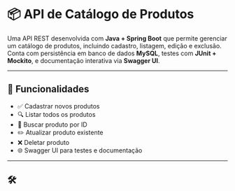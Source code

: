 # 📦 API de Catálogo de Produtos

Uma API REST desenvolvida com **Java + Spring Boot** que permite gerenciar um catálogo de produtos, incluindo cadastro, listagem, edição e exclusão. Conta com persistência em banco de dados **MySQL**, testes com **JUnit + Mockito**, e documentação interativa via **Swagger UI**.

---

## 🚀 Funcionalidades

- ✅ Cadastrar novos produtos
- 🔍 Listar todos os produtos
- 📄 Buscar produto por ID
- ✏️ Atualizar produto existente
- ❌ Deletar produto
- 🌐 Swagger UI para testes e documentação

---

## 🛠
